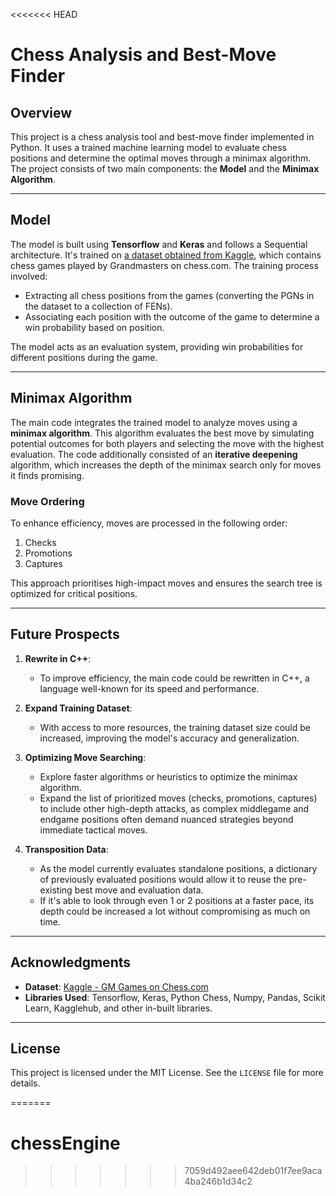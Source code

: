 <<<<<<< HEAD
# Chess Analysis and Best-Move Finder

## Overview
This project is a chess analysis tool and best-move finder implemented in Python. It uses a trained machine learning model to evaluate chess positions and determine the optimal moves through a minimax algorithm. The project consists of two main components: the **Model** and the **Minimax Algorithm**.

---

## Model
The model is built using **Tensorflow** and **Keras** and follows a Sequential architecture. It's trained on [a dataset obtained from Kaggle](https://www.kaggle.com/datasets/dimitrioskourtikakis/gm-games-chesscom), which contains chess games played by Grandmasters on chess.com. The training process involved:

- Extracting all chess positions from the games (converting the PGNs in the dataset to a collection of FENs).
- Associating each position with the outcome of the game to determine a win probability based on position.

The model acts as an evaluation system, providing win probabilities for different positions during the game.

---

## Minimax Algorithm
The main code integrates the trained model to analyze moves using a **minimax algorithm**. This algorithm evaluates the best move by simulating potential outcomes for both players and selecting the move with the highest evaluation. The code additionally consisted of an **iterative deepening** algorithm, which increases the depth of the minimax search only for moves it finds promising.

### Move Ordering
To enhance efficiency, moves are processed in the following order:
1. Checks
2. Promotions
3. Captures

This approach prioritises high-impact moves and ensures the search tree is optimized for critical positions.

---

## Future Prospects
1. **Rewrite in C++**:
   - To improve efficiency, the main code could be rewritten in C++, a language well-known for its speed and performance.

2. **Expand Training Dataset**:
   - With access to more resources, the training dataset size could be increased, improving the model's accuracy and generalization.

3. **Optimizing Move Searching**:
   - Explore faster algorithms or heuristics to optimize the minimax algorithm.
   - Expand the list of prioritized moves (checks, promotions, captures) to include other high-depth attacks, as complex middlegame and endgame positions often demand nuanced strategies beyond immediate tactical moves.

4. **Transposition Data**:
    - As the model currently evaluates standalone positions, a dictionary of previously evaluated positions would allow it to reuse the pre-existing best move and evaluation data.
    - If it's able to look through even 1 or 2 positions at a faster pace, its depth could be increased a lot without compromising as much on time.

---

## Acknowledgments
- **Dataset**: [Kaggle - GM Games on Chess.com](https://www.kaggle.com/datasets/dimitrioskourtikakis/gm-games-chesscom)
- **Libraries Used**: Tensorflow, Keras, Python Chess, Numpy, Pandas, Scikit Learn, Kagglehub, and other in-built libraries.

---

## License
This project is licensed under the MIT License. See the `LICENSE` file for more details.

=======
# chessEngine
>>>>>>> 7059d492aee642deb01f7ee9aca4ba246b1d34c2
